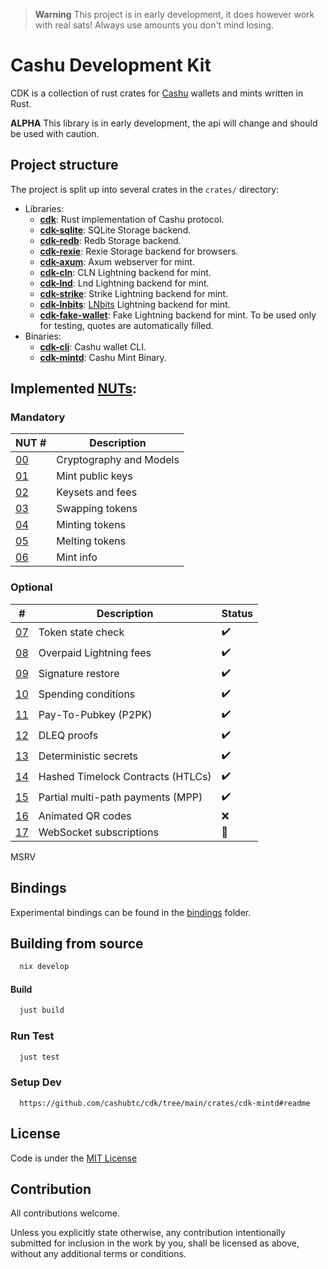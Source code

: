 > **Warning**
> This project is in early development, it does however work with real sats! Always use amounts you don't mind losing.

# Cashu Development Kit

CDK is a collection of rust crates for [Cashu](https://github.com/cashubtc) wallets and mints written in Rust.

**ALPHA** This library is in early development, the api will change and should be used with caution.

## Project structure

The project is split up into several crates in the `crates/` directory:

- Libraries:
  - [**cdk**](./crates/cdk/): Rust implementation of Cashu protocol.
  - [**cdk-sqlite**](./crates/cdk-sqlite/): SQLite Storage backend.
  - [**cdk-redb**](./crates/cdk-redb/): Redb Storage backend.
  - [**cdk-rexie**](./crates/cdk-rexie/): Rexie Storage backend for browsers.
  - [**cdk-axum**](./crates/cdk-axum/): Axum webserver for mint.
  - [**cdk-cln**](./crates/cdk-cln/): CLN Lightning backend for mint.
  - [**cdk-lnd**](./crates/cdk-lnd/): Lnd Lightning backend for mint.
  - [**cdk-strike**](./crates/cdk-strike/): Strike Lightning backend for mint.
  - [**cdk-lnbits**](./crates/cdk-lnbits/): [LNbits](https://lnbits.com/) Lightning backend for mint.
  - [**cdk-fake-wallet**](./crates/cdk-fake-wallet/): Fake Lightning backend for mint. To be used only for testing, quotes are automatically filled.
- Binaries:
  - [**cdk-cli**](./crates/cdk-cli/): Cashu wallet CLI.
  - [**cdk-mintd**](./crates/cdk-mintd/): Cashu Mint Binary.

## Implemented [NUTs](https://github.com/cashubtc/nuts/):

### Mandatory

| NUT #    | Description             |
| -------- | ----------------------- |
| [00][00] | Cryptography and Models |
| [01][01] | Mint public keys        |
| [02][02] | Keysets and fees        |
| [03][03] | Swapping tokens         |
| [04][04] | Minting tokens          |
| [05][05] | Melting tokens          |
| [06][06] | Mint info               |

### Optional

| #        | Description                       | Status             |
| -------- | --------------------------------- | ------------------ |
| [07][07] | Token state check                 | :heavy_check_mark: |
| [08][08] | Overpaid Lightning fees           | :heavy_check_mark: |
| [09][09] | Signature restore                 | :heavy_check_mark: |
| [10][10] | Spending conditions               | :heavy_check_mark: |
| [11][11] | Pay-To-Pubkey (P2PK)              | :heavy_check_mark: |
| [12][12] | DLEQ proofs                       | :heavy_check_mark: |
| [13][13] | Deterministic secrets             | :heavy_check_mark: |
| [14][14] | Hashed Timelock Contracts (HTLCs) | :heavy_check_mark: |
| [15][15] | Partial multi-path payments (MPP) | :heavy_check_mark: |
| [16][16] | Animated QR codes                 | :x:                |
| [17][17] | WebSocket subscriptions           | :construction:     |

MSRV

## Bindings

Experimental bindings can be found in the [bindings](./bindings/) folder.

## Building from source

```sh
  nix develop
```

#### Build

```sh
  just build
```

### Run Test

```sh
  just test
```

### Setup Dev

```
  https://github.com/cashubtc/cdk/tree/main/crates/cdk-mintd#readme
```

## License

Code is under the [MIT License](LICENSE)

## Contribution

All contributions welcome.

Unless you explicitly state otherwise, any contribution intentionally submitted for inclusion in the work by you, shall be licensed as above, without any additional terms or conditions.

[00]: https://github.com/cashubtc/nuts/blob/main/00.md
[01]: https://github.com/cashubtc/nuts/blob/main/01.md
[02]: https://github.com/cashubtc/nuts/blob/main/02.md
[03]: https://github.com/cashubtc/nuts/blob/main/03.md
[04]: https://github.com/cashubtc/nuts/blob/main/04.md
[05]: https://github.com/cashubtc/nuts/blob/main/05.md
[06]: https://github.com/cashubtc/nuts/blob/main/06.md
[07]: https://github.com/cashubtc/nuts/blob/main/07.md
[08]: https://github.com/cashubtc/nuts/blob/main/08.md
[09]: https://github.com/cashubtc/nuts/blob/main/09.md
[10]: https://github.com/cashubtc/nuts/blob/main/10.md
[11]: https://github.com/cashubtc/nuts/blob/main/11.md
[12]: https://github.com/cashubtc/nuts/blob/main/12.md
[13]: https://github.com/cashubtc/nuts/blob/main/13.md
[14]: https://github.com/cashubtc/nuts/blob/main/14.md
[15]: https://github.com/cashubtc/nuts/blob/main/15.md
[16]: https://github.com/cashubtc/nuts/blob/main/16.md
[17]: https://github.com/cashubtc/nuts/blob/main/17.md
